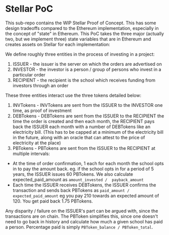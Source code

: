 # Stellar PoC

This sub-repo contains the WIP Stellar Proof of Concept. This has some design
tradeoffs compared to the Ethereum implementation, especially in the concept of
"state" in Ethereum. This PoC takes the three major (actually two, but we implement three)
state variables that are in Ethereum and creates assets on Stellar for each
implementation:

We define roughly three entities in the process of investing in a project:
1. ISSUER - the issuer is the server on which the orders are advertised on
2. INVESTOR - the investor is a person / group of persons who invest in a particular order
3. RECIPIENT - the recipient is the school which receives funding from investors through an order

These three entities interact use the three tokens detailed below:

1. INVTokens - INVTokens are sent from the ISSUER to the INVESTOR one time, as proof of investment
2. DEBTokens - DEBTokens are sent from the ISSUER to the RECIPIENT the time the order is created and then each month, the RECIPIENT pays back the ISSUER each month with a number of DEBTokens like an electricity bill. (This has to be capped at a minimum of the electricity bill in the future, along with an oracle that can attest to the price of electricity at the place)
3. PBTokens - PBTokens are sent from the ISSUER to the RECIPIENT at multiple intervals:
  - At the time of order confirmation, 1 each for each month the school opts in to pay the amount back. eg. if the school opts in for a period of 5 years, the ISSUER issues 60 PBTokens. We also calculate expected_paid_amount as `amount_invested /  payback_amount`
  - Each time the ISSUER receives DEBTokens, the ISSUER confirms the transaction and sends back PBTokens as `paid_amount / expected_paid_amount` eg you pay 210 towards an expected amount of 120. You get paid back 1.75 PBTokens.

Any disparity / failure on the ISSUER's part can be argued with, since the transactions are on chain. The PBToken simplifies this, since one doesn't need to go back in history and calculate how much a given school has paid a person. Percentage paid is simply `PBToken_balance / PBToken_total`.
